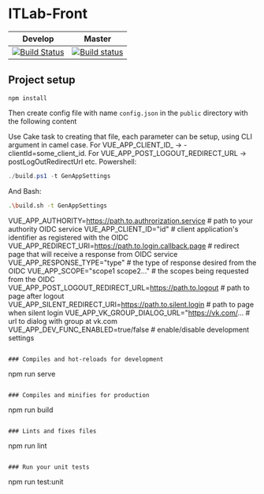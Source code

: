 # ITLab-Front

Develop | Master
--- | ---
[![Build Status](https://dev.azure.com/rtuitlab/RTU%20IT%20Lab/_apis/build/status/ITLabRTUMIREA.ITLab-Front?branchName=develop)](https://dev.azure.com/rtuitlab/RTU%20IT%20Lab/_build/latest?definitionId=64&branchName=develop) | [![Build status](https://dev.azure.com/rtuitlab/RTU%20IT%20Lab/_apis/build/status/ITLabRTUMIREA.ITLab-Front?branchName=master)](https://dev.azure.com/rtuitlab/RTU%20IT%20Lab/_build/latest?definitionId=64&branchName=master)


## Project setup
```
npm install
```

Then create config file with name `config.json` in the `public` directory with the following content

Use Cake task to creating that file, each parameter can be setup, using CLI argument in camel case. For VUE_APP_CLIENT_ID_ -> -clientId=some_client_id. For VUE_APP_POST_LOGOUT_REDIRECT_URL -> postLogOutRedirectUrl etc.
Powershell:
```powershell
./build.ps1 -t GenAppSettings
```
And Bash:
```sh
.\build.sh -t GenAppSettings
```
VUE_APP_AUTHORITY=https://path.to.authrorization.service # path to your authority OIDC service
VUE_APP_CLIENT_ID="id"                                   # client application's identifier as registered with the OIDC
VUE_APP_REDIRECT_URI=https://path.to.login.callback.page # redirect page that will receive a response from OIDC service
VUE_APP_RESPONSE_TYPE="type"                             # the type of response desired from the OIDC
VUE_APP_SCOPE="scope1 scope2..."                         # the scopes being requested from the OIDC
VUE_APP_POST_LOGOUT_REDIRECT_URL=https://path.to.logout  # path to page after logout
VUE_APP_SILENT_REDIRECT_URI=https://path.to.silent.login # path to page when silent login
VUE_APP_VK_GROUP_DIALOG_URL="https://vk.com/...          # url to dialog with group at vk.com
VUE_APP_DEV_FUNC_ENABLED=true/false                      # enable/disable development settings
```

### Compiles and hot-reloads for development
```
npm run serve
```

### Compiles and minifies for production
```
npm run build
```

### Lints and fixes files
```
npm run lint
```

### Run your unit tests
```
npm run test:unit
```
